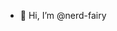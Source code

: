 - 👋 Hi, I’m @nerd-fairy

<!---
nerd-fairy/nerd-fairy is a ✨ special ✨ repository because its `README.md` (this file) appears on your GitHub profile.
You can click the Preview link to take a look at your changes.
--->

